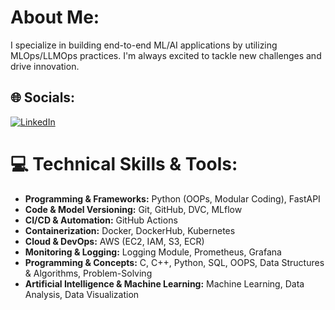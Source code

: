 # About Me:
I specialize in building end-to-end ML/AI applications by utilizing MLOps/LLMOps practices. I'm always excited to tackle new challenges and drive innovation.

## 🌐 Socials:
[![LinkedIn](https://img.shields.io/badge/LinkedIn-%230077B5.svg?logo=linkedin&logoColor=white)](https://www.linkedin.com/in/rushikesh-691494226/) 

# 💻 Technical Skills & Tools:
- **Programming & Frameworks:** Python (OOPs, Modular Coding), FastAPI  
- **Code & Model Versioning:** Git, GitHub, DVC, MLflow  
- **CI/CD & Automation:** GitHub Actions  
- **Containerization:** Docker, DockerHub, Kubernetes  
- **Cloud & DevOps:** AWS (EC2, IAM, S3, ECR)  
- **Monitoring & Logging:** Logging Module, Prometheus, Grafana  
- **Programming & Concepts:** C, C++, Python, SQL, OOPS, Data Structures & Algorithms, Problem-Solving  
- **Artificial Intelligence & Machine Learning:** Machine Learning, Data Analysis, Data Visualization  
